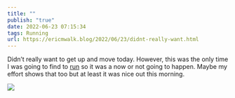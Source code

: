 ```yaml
---
title: ""
publish: "true"
date: 2022-06-23 07:15:34
tags: Running
url: https://ericmwalk.blog/2022/06/23/didnt-really-want.html
---
```


Didn’t really want to get up and move today. However, this was the only time I was going to find to [run](http://www.strava.com/activities/7355431503) so it was a now or not going to happen. Maybe my effort shows that too but at least it was nice out this morning.


![](https://ericmwalk.blog/uploads/2022/d044b11a5f.jpg)